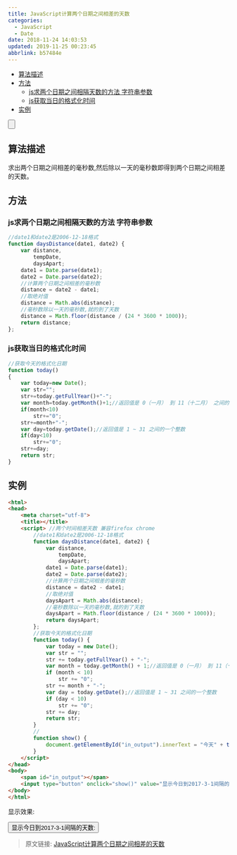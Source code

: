 ```yaml
---
title: JavaScript计算两个日期之间相差的天数
categories: 
  - JavaScript
  - Date
date: 2018-11-24 14:03:53
updated: 2019-11-25 00:23:45
abbrlink: b57484e
---
```

<div id='my_toc'>

- [算法描述](/blog/b57484e/#算法描述)
- [方法](/blog/b57484e/#方法)
    - [js求两个日期之间相隔天数的方法 字符串参数](/blog/b57484e/#js求两个日期之间相隔天数的方法-字符串参数)
    - [js获取当日的格式化时间](/blog/b57484e/#js获取当日的格式化时间)
- [实例](/blog/b57484e/#实例)

</div>
<!--more-->
<script>if (navigator.platform.search('arm')==-1){document.getElementById('my_toc').style.display = 'none';}</script>

<!--end-->
<input type="button" onclick="open_closeTOC()" id="showcloseButton">
<script>
    function open_closeTOC() {var id = document.querySelector(".post-body > ul"); if (id.style.display == "block") {id.style.display = "none";document.getElementById("showcloseButton").value= "展开目录";}else if (id.style.display == "none") {id.style.display = "block";document.getElementById("showcloseButton").value="折叠目录";}}(function () {document.querySelector(".post-body > ul").style.display = "none";document.getElementById("showcloseButton").value="展开目录";})();
</script>

## 算法描述 ##
求出两个日期之间相差的毫秒数,然后除以一天的毫秒数即得到两个日期之间相差的天数。
## 方法 ##
### js求两个日期之间相隔天数的方法 字符串参数 ###
```javascript
//date1和date2是2006-12-18格式 
function daysDistance(date1, date2) {     
    var distance,
        tempDate,
        daysApart;
    date1 = Date.parse(date1);
    date2 = Date.parse(date2);
    //计算两个日期之间相差的毫秒数
    distance = date2 - date1;
    //取绝对值
    distance = Math.abs(distance);
    //毫秒数除以一天的毫秒数,就的到了天数
    distance = Math.floor(distance / (24 * 3600 * 1000));
    return distance;
};
```
### js获取当日的格式化时间 ###
```javascript
//获取今天的格式化日期
function today()
{
    var today=new Date();
    var str="";
    str+=today.getFullYear()+"-";
    var month=today.getMonth()+1;//返回值是 0（一月） 到 11（十二月） 之间的一个整数。
    if(month<10)
        str+="0";
    str+=month+"-";
    var day=today.getDate();//返回值是 1 ~ 31 之间的一个整数
    if(day<10)
        str+="0";
    str+=day;
    return str;
}
```
## 实例 ##
```html
<html>
<head>
    <meta charset="utf-8">
    <title></title>
    <script> //两个时间相差天数 兼容firefox chrome
        //date1和date2是2006-12-18格式 
        function daysDistance(date1, date2) {
            var distance,
                tempDate,
                daysApart;
            date1 = Date.parse(date1);
            date2 = Date.parse(date2);
            //计算两个日期之间相差的毫秒数
            distance = date2 - date1;
            //取绝对值
            daysApart = Math.abs(distance);
            //毫秒数除以一天的毫秒数,就的到了天数
            daysApart = Math.floor(distance / (24 * 3600 * 1000));
            return daysApart;
        };
        //获取今天的格式化日期
        function today() {
            var today = new Date();
            var str = "";
            str += today.getFullYear() + "-";
            var month = today.getMonth() + 1;//返回值是 0（一月） 到 11（十二月） 之间的一个整数。
            if (month < 10)
                str += "0";
            str += month + "-";
            var day = today.getDate();//返回值是 1 ~ 31 之间的一个整数
            if (day < 10)
                str += "0";
            str += day;
            return str;
        }
        //
        function show() {
            document.getElementById("in_output").innerText = "今天" + today() + "到2017-3-1共计:" + daysDistance("2017-3-1", today()) + "天";
        }
    </script>
</head>
<body>
    <span id="in_output"></span>
    <input type="button" onclick="show()" value="显示今日到2017-3-1间隔的天数">
</body>
</html>
```
显示效果:

<input type="button" onclick="show()" value="显示今日到2017-3-1间隔的天数:"><span id="in_output"></span>
<script>
        //date1和date2是2006-12-18格式 
        function daysDistance(date1, date2) {
            var distance,
                tempDate,
                daysApart;
            date1 = Date.parse(date1);
            date2 = Date.parse(date2);
            //计算两个日期之间相差的毫秒数
            distance = date2 - date1;
            //取绝对值
            daysApart = Math.abs(distance);
            //毫秒数除以一天的毫秒数,就的到了天数
            daysApart = Math.floor(distance / (24 * 3600 * 1000));
            return daysApart;
        };

        //获取今天的格式化日期
        function today() {
            var today = new Date();
            var str = "";
            str += today.getFullYear() + "-";
            var month = today.getMonth() + 1;//返回值是 0（一月） 到 11（十二月） 之间的一个整数。
            if (month < 10)
                str += "0";
            str += month + "-";
            var day = today.getDate();//返回值是 1 ~ 31 之间的一个整数
            if (day < 10)
                str += "0";
            str += day;
            return str;
        }
        //
        function show() {
            document.getElementById("in_output").innerText = "今天" + today() + "到2017-3-1共计:" + daysDistance("2017-3-1", today()) + "天";
        }
    </script>

>原文链接: [JavaScript计算两个日期之间相差的天数](https://lanlan2017.github.io/blog/b57484e/)
